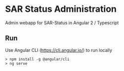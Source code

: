# SAR Status Administration
Admin webapp for SAR-Status in Angular 2 / Typescript

## Run
Use Angular CLI (https://cli.angular.io/) to run locally

```
> npm install -g @angular/cli
> ng serve
```
